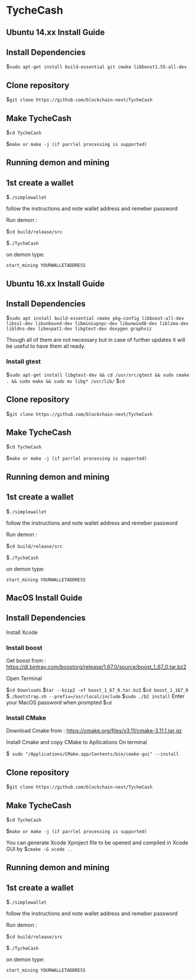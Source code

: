 # TycheCash
## Ubuntu 14.xx Install Guide

## Install Dependencies 
$`sudo apt-get install build-essential git cmake libboost1.55-all-dev` 

## Clone repository

$`git clone https://github.com/blockchain-next/TycheCash`

## Make TycheCash

$`cd TycheCash`

$`make or make -j (if parrlel processing is supported)`

## Running demon and mining

## 1st create a wallet
$`./simplewallet`

follow the instructions and note wallet address and remeber password

Run demon :

$`cd build/release/src`

$`./TycheCash`

on demon type:

`start_mining YOURWALLETADDRESS`

## Ubuntu 16.xx Install Guide

## Install Dependencies 
$`sudo apt install build-essential cmake pkg-config libboost-all-dev libssl-dev libunbound-dev libminiupnpc-dev libunwind8-dev liblzma-dev libldns-dev libexpat1-dev libgtest-dev doxygen graphviz` 

Though all of them are not necessary but in case of further updates it will be useful to have them all ready.
  ### Install gtest
  $`sudo apt-get install libgtest-dev && cd /usr/src/gtest && sudo cmake . && sudo make && sudo mv libg* /usr/lib/`
  $`cd`  
## Clone repository

$`git clone https://github.com/blockchain-next/TycheCash`

## Make TycheCash

$`cd TycheCash`

$`make or make -j (if parrlel processing is supported)`

## Running demon and mining

## 1st create a wallet
$`./simplewallet`

follow the instructions and note wallet address and remeber password

Run demon :

$`cd build/release/src`

$`./TycheCash`

on demon type:

`start_mining YOURWALLETADDRESS`

## MacOS Install Guide

## Install Dependencies 
Install Xcode 

  ### Install boost
  
  Get boost from : https://dl.bintray.com/boostorg/release/1.67.0/source/boost_1_67_0.tar.bz2
  
  Open Terminal
  
  $`cd Downloads`
  $`tar --bzip2 -xf boost_1_67_0.tar.bz2`
  $`cd boost_1_167_0`
  $`./bootstrap.sh --prefix=/usr/local/include`
  $`sudo ./b2 install`
  Enter your MacOS password when prompted
  $`cd`
  
  ### Install CMake 
  Download Cmake from : https://cmake.org/files/v3.11/cmake-3.11.1.tar.gz
  
  Install Cmake and copy CMake to Apllications 
  On terminal
  
  $` sudo "/Applications/CMake.app/Contents/bin/cmake-gui" --install`
## Clone repository

$`git clone https://github.com/blockchain-next/TycheCash`

## Make TycheCash

$`cd TycheCash`

$`make or make -j (if parrlel processing is supported)`

You can generate Xcode Xproject file to be opened and compiled in Xcode GUI by 
$`cmake -G xcode ..`

## Running demon and mining

## 1st create a wallet
$`./simplewallet`

follow the instructions and note wallet address and remeber password

Run demon :

$`cd build/release/src`

$`./TycheCash`

on demon type:

`start_mining YOURWALLETADDRESS`

